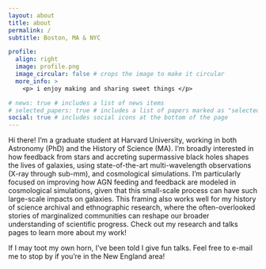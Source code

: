 ```yaml
---
layout: about
title: about
permalink: /
subtitle: Boston, MA & NYC 

profile:
  align: right
  image: profile.png
  image_circular: false # crops the image to make it circular
  more_info: >
    <p> i enjoy making and sharing sweet things </p>

# news: true # includes a list of news items
# selected_papers: true # includes a list of papers marked as "selected={true}"
social: true # includes social icons at the bottom of the page
---
```


Hi there! I’m a graduate student at Harvard University, working in both Astronomy (PhD) and the History of Science (MA). I’m broadly interested in how feedback from stars and accreting supermassive black holes shapes the lives of galaxies, using state-of-the-art multi-wavelength observations (X-ray through sub-mm), and cosmological simulations. I’m particularly focused on improving how AGN feeding and feedback are modeled in cosmological simulations, given that this small-scale process can have such large-scale impacts on galaxies. This framing also works well for my history of science archival and ethnographic research, where the often-overlooked stories of marginalized communities can reshape our broader understanding of scientific progress. Check out my research and talks pages to learn more about my work!

If I may toot my own horn, I’ve been told I give fun talks. Feel free to e-mail me to stop by if you’re in the New England area!


